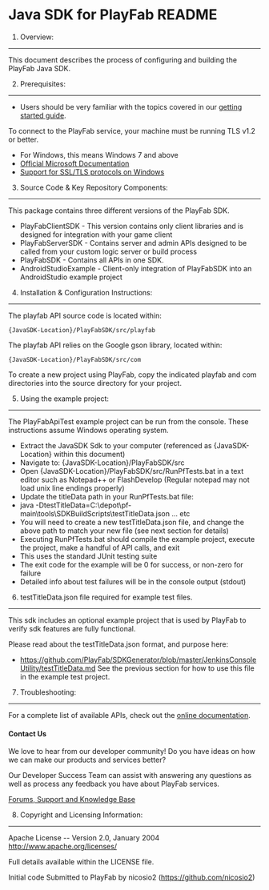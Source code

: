 Java SDK for PlayFab README
========
1. Overview:
----
This document describes the process of configuring and building the PlayFab Java SDK.


2. Prerequisites:
----
* Users should be very familiar with the topics covered in our [getting started guide](https://playfab.com/docs/getting-started-with-playfab/).

To connect to the PlayFab service, your machine must be running TLS v1.2 or better.
* For Windows, this means Windows 7 and above
* [Official Microsoft Documentation](https://msdn.microsoft.com/en-us/library/windows/desktop/aa380516%28v=vs.85%29.aspx)
* [Support for SSL/TLS protocols on Windows](http://blogs.msdn.com/b/kaushal/archive/2011/10/02/support-for-ssl-tls-protocols-on-windows.aspx)


3. Source Code & Key Repository Components:
----
This package contains three different versions of the PlayFab SDK.
* PlayFabClientSDK - This version contains only client libraries and is designed for integration with your game client
* PlayFabServerSDK - Contains server and admin APIs designed to be called from your custom logic server or build process
* PlayFabSDK - Contains all APIs in one SDK.
* AndroidStudioExample - Client-only integration of PlayFabSDK into an AndroidStudio example project


4. Installation & Configuration Instructions:
----

The playfab API source code is located within:

    {JavaSDK-Location}/PlayFabSDK/src/playfab

The playfab API relies on the Google gson library, located within:

    {JavaSDK-Location}/PlayFabSDK/src/com

To create a new project using PlayFab, copy the indicated playfab and com directories into the source directory for your project.


5. Using the example project:
----

The PlayFabApiTest example project can be run from the console.  These instructions assume Windows operating system.

* Extract the JavaSDK Sdk to your computer (referenced as {JavaSDK-Location} within this document)
* Navigate to: {JavaSDK-Location}/PlayFabSDK/src
* Open {JavaSDK-Location}/PlayFabSDK/src/RunPfTests.bat in a text editor such as Notepad++ or FlashDevelop (Regular notepad may not load unix line endings properly)
* Update the titleData path in your RunPfTests.bat file:
 * java -DtestTitleData=C:\depot\pf-main\tools\SDKBuildScripts\testTitleData.json ... etc
 * You will need to create a new testTitleData.json file, and change the above path to match your new file (see next section for details)
* Executing RunPfTests.bat should compile the example project, execute the project, make a handful of API calls, and exit
 * This uses the standard JUnit testing suite
 * The exit code for the example will be 0 for success, or non-zero for failure
 * Detailed info about test failures will be in the console output (stdout)


6. testTitleData.json file required for example test files.
----

This sdk includes an optional example project that is used by PlayFab to verify sdk features are fully functional.

Please read about the testTitleData.json format, and purpose here:
* https://github.com/PlayFab/SDKGenerator/blob/master/JenkinsConsoleUtility/testTitleData.md
See the previous section for how to use this file in the example test project.


7. Troubleshooting:
----
For a complete list of available APIs, check out the [online documentation](http://api.playfab.com/Documentation/).

#### Contact Us
We love to hear from our developer community!
Do you have ideas on how we can make our products and services better?

Our Developer Success Team can assist with answering any questions as well as process any feedback you have about PlayFab services.

[Forums, Support and Knowledge Base](https://community.playfab.com/index.html)


8. Copyright and Licensing Information:
----
  Apache License --
  Version 2.0, January 2004
  http://www.apache.org/licenses/

  Full details available within the LICENSE file.

  Initial code Submitted to PlayFab by nicosio2 (https://github.com/nicosio2)
